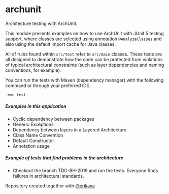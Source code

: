 # archunit
Architecture testing with ArchUnit.

This module presents examples on how to use ArchUnit with JUnit 5 testing support, where classes are selected using annotation `@AnalyzeClasses` and also using the default import cache for Java classes.

All of rules found within `src/test` refer to `src/main` classes.
These tests are all designed to demonstrate how the code can be protected from violations of typical architectural constraints (such as layer dependencies and naming conventions, for example).

You can run the tests with Maven (dependency manager) with the following command or through your preferred IDE.

```
 mvn test
```

##### Examples in this application
- Cyclic dependency between packages
- Generic Exceptions
- Dependency between layers in a Layered Architecture
- Class Name Convention
- Default Constructor
- Annotation usage

##### Example of tests that find problems in the architecture
- Checkout the branch TDC-BH-2019 and run the tests. Everyone finds failures in architectural standards.

Repository created together with [@erikaya](https://github.com/erikaya)
